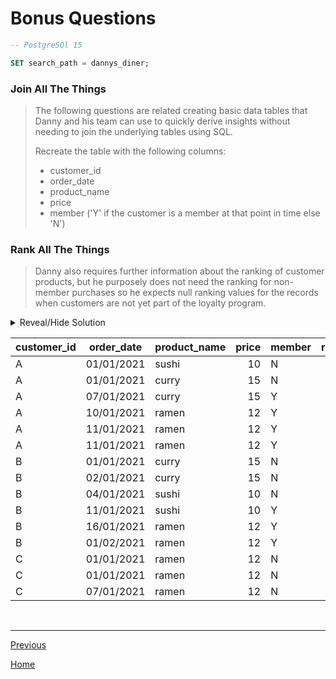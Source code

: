 # **Bonus Questions**

```sql
-- PostgreSQl 15

SET search_path = dannys_diner;
```

### **Join All The Things**

> The following questions are related creating basic data tables that Danny and his team can use to quickly derive insights without needing to join the underlying tables using SQL.
>
> Recreate the table with the following columns:
>
> - customer_id
> - order_date
> - product_name
> - price
> - member ('Y' if the customer is a member at that point in time else 'N')

### **Rank All The Things**

> Danny also requires further information about the ranking of customer products, but he purposely does not need the ranking for non-member purchases so he expects null ranking values for the records when customers are not yet part of the loyalty program.

<details>
<summary>Reveal/Hide Solution</summary>

```sql
-- Since the second question requires just anohter column for the table in previous question, I'll merge both into one single query.
WITH joined_data AS (
	SELECT
		s.customer_id,
		s.order_date,
		m.product_name,
		m.price,
		(CASE WHEN mb.join_date <= s.order_date THEN 'Y' ELSE 'N' END) as member,
		ROW_NUMBER() OVER() as _row
	FROM sales s
	INNER JOIN menu m USING (product_id)
	LEFT JOIN members mb USING (customer_id)
),

rankings AS (
	SELECT
		_row,
		RANK() OVER(PARTITION BY customer_id ORDER BY order_date) as ranking
	FROM joined_data
	WHERE member = 'Y'
)

SELECT
	customer_id,
	order_date,
	product_name,
	price,
	member,
	ranking
FROM joined_data
LEFT JOIN rankings USING (_row)
ORDER BY customer_id, order_date;
-- The above solution can be saved to a temporary table using a simple CREATE TEMP TABLE query.
```

</details>

| **customer_id** | **order_date** | **product_name** | **price** | **member** | **ranking** |
| --------------- | -------------- | ---------------- | --------: | ---------- | ----------: |
| A               | 01/01/2021     | sushi            |        10 | N          |             |
| A               | 01/01/2021     | curry            |        15 | N          |             |
| A               | 07/01/2021     | curry            |        15 | Y          |           1 |
| A               | 10/01/2021     | ramen            |        12 | Y          |           2 |
| A               | 11/01/2021     | ramen            |        12 | Y          |           3 |
| A               | 11/01/2021     | ramen            |        12 | Y          |           3 |
| B               | 01/01/2021     | curry            |        15 | N          |             |
| B               | 02/01/2021     | curry            |        15 | N          |             |
| B               | 04/01/2021     | sushi            |        10 | N          |             |
| B               | 11/01/2021     | sushi            |        10 | Y          |           1 |
| B               | 16/01/2021     | ramen            |        12 | Y          |           2 |
| B               | 01/02/2021     | ramen            |        12 | Y          |           3 |
| C               | 01/01/2021     | ramen            |        12 | N          |             |
| C               | 01/01/2021     | ramen            |        12 | N          |             |
| C               | 07/01/2021     | ramen            |        12 | N          |             |

<br>

---

[Previous](./a-CaseStudyQuestions.md)

[Home](../README.md)
